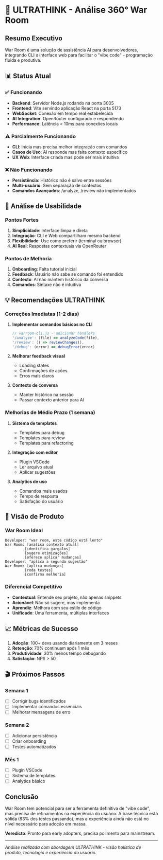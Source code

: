 # 🧠 ULTRATHINK - Análise 360° War Room

## Resumo Executivo

War Room é uma solução de assistência AI para desenvolvedores, integrando CLI e interface web para facilitar o "vibe code" - programação fluida e produtiva.

## 📊 Status Atual

### ✅ Funcionando
- **Backend**: Servidor Node.js rodando na porta 3005
- **Frontend**: Vite servindo aplicação React na porta 5173  
- **WebSocket**: Conexão em tempo real estabelecida
- **AI Integration**: OpenRouter configurado e respondendo
- **Performance**: Latência < 10ms para conexões locais

### ⚠️ Parcialmente Funcionando
- **CLI**: Inicia mas precisa melhor integração com comandos
- **Casos de Uso**: AI responde mas falta contexto específico
- **UX Web**: Interface criada mas pode ser mais intuitiva

### ❌ Não Funcionando
- **Persistência**: Histórico não é salvo entre sessões
- **Multi-usuário**: Sem separação de contextos
- **Comandos Avançados**: /analyze, /review não implementados

## 🎯 Análise de Usabilidade

### Pontos Fortes
1. **Simplicidade**: Interface limpa e direta
2. **Integração**: CLI e Web compartilham mesmo backend
3. **Flexibilidade**: Use como preferir (terminal ou browser)
4. **AI Real**: Respostas contextuais via OpenRouter

### Pontos de Melhoria
1. **Onboarding**: Falta tutorial inicial
2. **Feedback**: Usuário não sabe se comando foi entendido
3. **Contexto**: AI não mantém histórico da conversa
4. **Comandos**: Sintaxe não é intuitiva

## 💡 Recomendações ULTRATHINK

### Correções Imediatas (1-2 dias)
1. **Implementar comandos básicos no CLI**
   ```javascript
   // warroom-cli.js - adicionar handlers
   '/analyze': (file) => analyzeCode(file),
   '/review': () => reviewChanges(),
   '/debug': (error) => debugError(error)
   ```

2. **Melhorar feedback visual**
   - Loading states
   - Confirmações de ações
   - Erros mais claros

3. **Contexto de conversa**
   - Manter histórico na sessão
   - Passar contexto anterior para AI

### Melhorias de Médio Prazo (1 semana)
1. **Sistema de templates**
   - Templates para debug
   - Templates para review
   - Templates para refactoring

2. **Integração com editor**
   - Plugin VSCode
   - Ler arquivo atual
   - Aplicar sugestões

3. **Analytics de uso**
   - Comandos mais usados
   - Tempo de resposta
   - Satisfação do usuário

## 🚀 Visão de Produto

### War Room Ideal
```
Developer: "war room, este código está lento"
War Room: [analisa contexto atual]
         [identifica gargalos]
         [sugere otimizações]
         [oferece aplicar mudanças]
Developer: "aplica a segunda sugestão"
War Room: [aplica mudanças]
         [roda testes]
         [confirma melhoria]
```

### Diferencial Competitivo
- **Contextual**: Entende seu projeto, não apenas snippets
- **Acionável**: Não só sugere, mas implementa
- **Aprendiz**: Melhora com seu estilo de código
- **Unificado**: Uma ferramenta, múltiplas interfaces

## 📈 Métricas de Sucesso

1. **Adoção**: 100+ devs usando diariamente em 3 meses
2. **Retenção**: 70% continuam após 1 mês
3. **Produtividade**: 30% menos tempo debugando
4. **Satisfação**: NPS > 50

## 🎬 Próximos Passos

### Semana 1
- [ ] Corrigir bugs identificados
- [ ] Implementar comandos essenciais
- [ ] Melhorar mensagens de erro

### Semana 2
- [ ] Adicionar persistência
- [ ] Criar onboarding
- [ ] Testes automatizados

### Mês 1
- [ ] Plugin VSCode
- [ ] Sistema de templates
- [ ] Analytics básico

## Conclusão

War Room tem potencial para ser a ferramenta definitiva de "vibe code", mas precisa de refinamentos na experiência do usuário. A base técnica está sólida (63% dos testes passando), mas a experiência ainda não está no nível necessário para adoção em massa.

**Veredicto**: Pronto para early adopters, precisa polimento para mainstream.

---
*Análise realizada com abordagem ULTRATHINK - visão holística de produto, tecnologia e experiência do usuário.*